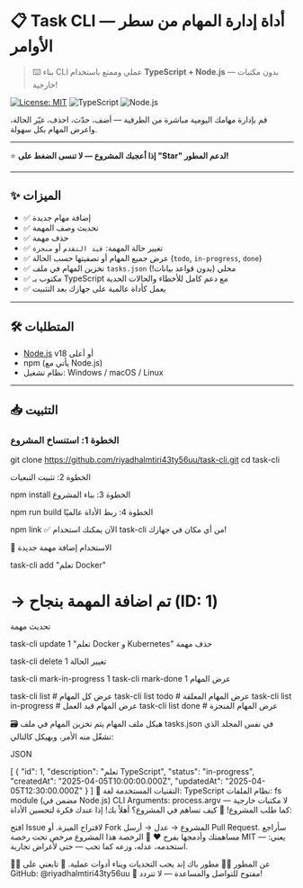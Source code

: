# 📋 Task CLI — أداة إدارة المهام من سطر الأوامر

> ⌨️ بناء CLI عملي وممتع باستخدام **TypeScript + Node.js** — بدون مكتبات خارجية!

[![License: MIT](https://img.shields.io/badge/License-MIT-yellow.svg)](https://opensource.org/licenses/MIT)
![TypeScript](https://img.shields.io/badge/%3C%2F%3E-TypeScript-%230074c1)
![Node.js](https://img.shields.io/badge/Node.js-18%2B-green)

قم بإدارة مهامك اليومية مباشرة من الطرفية — أضف، حدّث، احذف، غيّر الحالة، واعرض المهام بكل سهولة.

---

⭐ **إذا أعجبك المشروع — لا تنسى الضغط على "Star" لدعم المطور!**

---

## ✨ الميزات

- ✅ إضافة مهام جديدة
- ✅ تحديث وصف المهمة
- ✅ حذف مهمة
- ✅ تغيير حالة المهمة: `قيد التقدم` أو `منجزة`
- ✅ عرض جميع المهام أو تصفيتها حسب الحالة (`todo`, `in-progress`, `done`)
- ✅ تخزين المهام في ملف `tasks.json` محلي (بدون قواعد بيانات!)
- ✅ مكتوب بـ TypeScript مع دعم كامل للأخطاء والحالات الحدية
- ✅ يعمل كأداة عالمية على جهازك بعد التثبيت

---

## 🛠️ المتطلبات

- [Node.js](https://nodejs.org/) v18 أو أعلى
- npm (يأتي مع Node.js)
- نظام تشغيل: Windows / macOS / Linux

---

## 📥 التثبيت

### الخطوة 1: استنساخ المشروع

git clone https://github.com/riyadhalmtiri43ty56uu/task-cli.git
cd task-cli

الخطوة 2: تثبيت التبعيات

npm install
الخطوة 3: بناء المشروع

npm run build
الخطوة 4: ربط الأداة عالميًا

npm link
✅ الآن يمكنك استخدام task-cli من أي مكان في جهازك!

🧭 الاستخدام
إضافة مهمة جديدة

task-cli add "تعلم Docker"
# → تم اضافة المهمة بنجاح (ID: 1)
تحديث مهمة

task-cli update 1 "تعلم Docker و Kubernetes"
حذف مهمة

task-cli delete 1
تغيير الحالة

task-cli mark-in-progress 1
task-cli mark-done 1
عرض المهام

task-cli list                 # عرض كل المهام
task-cli list todo            # عرض المهام المعلقة
task-cli list in-progress     # عرض المهام قيد العمل
task-cli list done            # عرض المهام المنجزة

🗃️ هيكل ملف المهام
يتم تخزين المهام في ملف tasks.json في نفس المجلد الذي تشغّل منه الأمر، وبهيكل كالتالي:

JSON

[
  {
    "id": 1,
    "description": "تعلم TypeScript",
    "status": "in-progress",
    "createdAt": "2025-04-05T10:00:00.000Z",
    "updatedAt": "2025-04-05T12:30:00.000Z"
  }
]
🧩 التقنيات المستخدمة
لغة: TypeScript
نظام الملفات: fs module (مضمن في Node.js)
CLI Arguments: process.argv
لا مكتبات خارجية — كما طلب المشروع!
🤝 كيف تساهم في المشروع؟
أهلاً بك! إذا عندك فكرة لتحسين الأداة:

افتح Issue لاقتراح الميزة.
أو Fork المشروع → عدل → أرسل Pull Request.
سأراجع مساهمتك وأدمجها بفرح ❤️
📜 الرخصة
هذا المشروع مرخص تحت رخصة MIT — يعني: استخدمه، عدله، وزعه كما تحب — حتى لأغراض تجارية.

🙋‍♂️ عن المطور
👨‍💻 مطور باك إند يحب التحديات وبناء أدوات عملية.
🔗 تابعني على GitHub: @riyadhalmtiri43ty56uu
💬 مفتوح للتواصل والمساعدة — لا تتردد!

